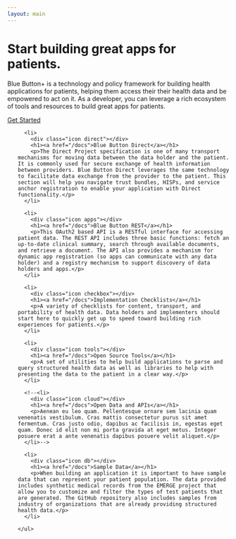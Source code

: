 ```yaml
---
layout: main
---
```


<div class="section home first">
  <div class="content">
    <div class="box">
      <h1>Start building great apps for patients.</h1>
      <p>Blue Button+ is a technology and policy framework for building health applications for patients, helping them access their their health data and be empowered to act on it. As a developer, you can leverage a rich ecosystem of tools and resources to build great apps for patients.</p>
      <div class="center">
        <a class="button" href="/get-started.html"><span>Get Started</span></a>
      </div>
    </div>
  </div>
</div>

<div class="section home second">
  <div class="content">
    <ul>
      
      <li>
        <div class="icon direct"></div>
        <h1><a href="/docs">Blue Button Direct</a></h1>
        <p>The Direct Project specification is one of many transport mechanisms for moving data between the data holder and the patient. It is commonly used for secure exchange of health information between providers. Blue Button Direct leverages the same technology to facilitate data exchange from the provider to the patient. This section will help you navigate trust bundles, HISPs, and service anchor registration to enable your application with Direct functionality.</p>
      </li>
      
      <li>
        <div class="icon apps"></div>
        <h1><a href="/docs">Blue Button REST</a></h1>
        <p>This OAuth2 based API is a RESTful interface for accessing patient data. The REST API includes three basic functions: fetch an up-to-date clinical summary, search through available documents, and retrieve a document. The API also provides a mechanism for dynamic app registration (so apps can communicate with any data holder) and a registry mechanism to support discovery of data holders and apps.</p>
      </li>
      
      <li>
        <div class="icon checkbox"></div>
        <h1><a href="/docs">Implementation Checklists</a></h1>
        <p>A variety of checklists for content, transport, and portability of health data. Data holders and implementers should start here to quickly get up to speed toward building rich experiences for patients.</p>
      </li>
      
      <li>
        <div class="icon tools"></div>
        <h1><a href="/docs">Open Source Tools</a></h1>
        <p>A set of utilities to help build applications to parse and query structured health data as well as libraries to help with presenting the data to the patient in a clear way.</p>
      </li>
      
      <!--<li>
        <div class="icon cloud"></div>
        <h1><a href="/docs">Open Data and APIs</a></h1>
        <p>Aenean eu leo quam. Pellentesque ornare sem lacinia quam venenatis vestibulum. Cras mattis consectetur purus sit amet fermentum. Cras justo odio, dapibus ac facilisis in, egestas eget quam. Donec id elit non mi porta gravida at eget metus. Integer posuere erat a ante venenatis dapibus posuere velit aliquet.</p>
      </li>-->
      
      <li>
        <div class="icon db"></div>
        <h1><a href="/docs">Sample Data</a></h1>
        <p>When building an application it is important to have sample data that can represent your patient population. The data provided includes synthetic medical records from the EMERGE project that allow you to customize and filter the types of test patients that are generated. The GitHub repository also includes samples from industry of organizations that are already providing structured health data.</p>
      </li>
      
    </ul>
  </div>
</div>
